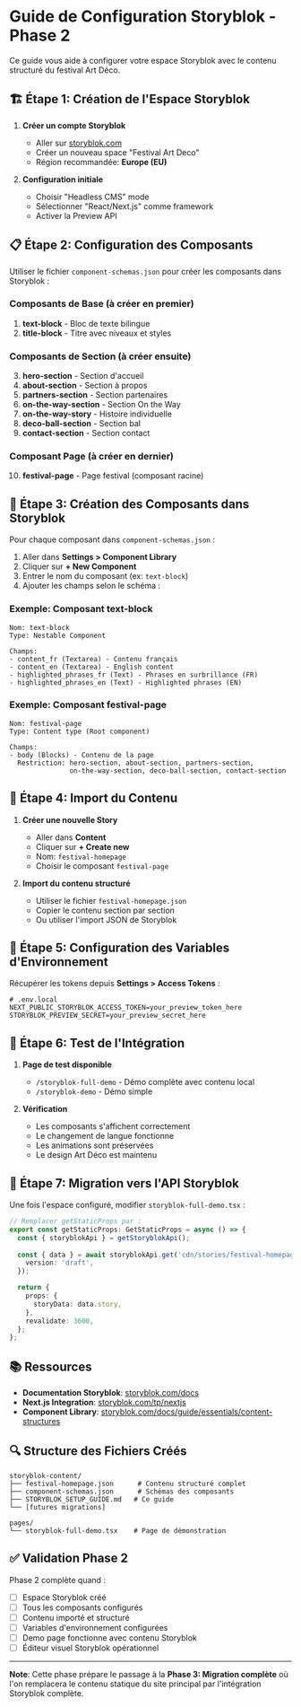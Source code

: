 # Guide de Configuration Storyblok - Phase 2

Ce guide vous aide à configurer votre espace Storyblok avec le contenu structuré du festival Art Déco.

## 🏗️ Étape 1: Création de l'Espace Storyblok

1. **Créer un compte Storyblok**
   - Aller sur [storyblok.com](https://storyblok.com)
   - Créer un nouveau space "Festival Art Deco"
   - Région recommandée: **Europe (EU)**

2. **Configuration initiale**
   - Choisir "Headless CMS" mode
   - Sélectionner "React/Next.js" comme framework
   - Activer la Preview API

## 📋 Étape 2: Configuration des Composants

Utiliser le fichier `component-schemas.json` pour créer les composants dans Storyblok :

### Composants de Base (à créer en premier)

1. **text-block** - Bloc de texte bilingue
2. **title-block** - Titre avec niveaux et styles

### Composants de Section (à créer ensuite)

3. **hero-section** - Section d'accueil
4. **about-section** - Section à propos  
5. **partners-section** - Section partenaires
6. **on-the-way-section** - Section On the Way
7. **on-the-way-story** - Histoire individuelle
8. **deco-ball-section** - Section bal
9. **contact-section** - Section contact

### Composant Page (à créer en dernier)

10. **festival-page** - Page festival (composant racine)

## 🔧 Étape 3: Création des Composants dans Storyblok

Pour chaque composant dans `component-schemas.json` :

1. Aller dans **Settings > Component Library**
2. Cliquer sur **+ New Component**
3. Entrer le nom du composant (ex: `text-block`)
4. Ajouter les champs selon le schéma :

### Exemple: Composant text-block

```
Nom: text-block
Type: Nestable Component

Champs:
- content_fr (Textarea) - Contenu français
- content_en (Textarea) - English content  
- highlighted_phrases_fr (Text) - Phrases en surbrillance (FR)
- highlighted_phrases_en (Text) - Highlighted phrases (EN)
```

### Exemple: Composant festival-page

```
Nom: festival-page
Type: Content type (Root component)

Champs:
- body (Blocks) - Contenu de la page
  Restriction: hero-section, about-section, partners-section, 
               on-the-way-section, deco-ball-section, contact-section
```

## 📄 Étape 4: Import du Contenu

1. **Créer une nouvelle Story**
   - Aller dans **Content**
   - Cliquer sur **+ Create new**
   - Nom: `festival-homepage`
   - Choisir le composant `festival-page`

2. **Import du contenu structuré**
   - Utiliser le fichier `festival-homepage.json`
   - Copier le contenu section par section
   - Ou utiliser l'import JSON de Storyblok

## 🔑 Étape 5: Configuration des Variables d'Environnement

Récupérer les tokens depuis **Settings > Access Tokens** :

```env
# .env.local
NEXT_PUBLIC_STORYBLOK_ACCESS_TOKEN=your_preview_token_here
STORYBLOK_PREVIEW_SECRET=your_preview_secret_here
```

## 🎯 Étape 6: Test de l'Intégration

1. **Page de test disponible**
   - `/storyblok-full-demo` - Démo complète avec contenu local
   - `/storyblok-demo` - Démo simple

2. **Vérification**
   - Les composants s'affichent correctement
   - Le changement de langue fonctionne
   - Les animations sont préservées
   - Le design Art Déco est maintenu

## 🚀 Étape 7: Migration vers l'API Storyblok

Une fois l'espace configuré, modifier `storyblok-full-demo.tsx` :

```typescript
// Remplacer getStaticProps par :
export const getStaticProps: GetStaticProps = async () => {
  const { storyblokApi } = getStoryblokApi();
  
  const { data } = await storyblokApi.get('cdn/stories/festival-homepage', {
    version: 'draft',
  });

  return {
    props: {
      storyData: data.story,
    },
    revalidate: 3600,
  };
};
```

## 📚 Ressources

- **Documentation Storyblok**: [storyblok.com/docs](https://storyblok.com/docs)
- **Next.js Integration**: [storyblok.com/tp/nextjs](https://storyblok.com/tp/nextjs)
- **Component Library**: [storyblok.com/docs/guide/essentials/content-structures](https://storyblok.com/docs/guide/essentials/content-structures)

## 🔍 Structure des Fichiers Créés

```
storyblok-content/
├── festival-homepage.json      # Contenu structuré complet
├── component-schemas.json      # Schémas des composants
├── STORYBLOK_SETUP_GUIDE.md   # Ce guide
└── [futures migrations]

pages/
└── storyblok-full-demo.tsx    # Page de démonstration
```

## ✅ Validation Phase 2

Phase 2 complète quand :
- [ ] Espace Storyblok créé
- [ ] Tous les composants configurés
- [ ] Contenu importé et structuré
- [ ] Variables d'environnement configurées
- [ ] Demo page fonctionne avec contenu Storyblok
- [ ] Éditeur visuel Storyblok opérationnel

---

**Note**: Cette phase prépare le passage à la **Phase 3: Migration complète** où l'on remplacera le contenu statique du site principal par l'intégration Storyblok complète.